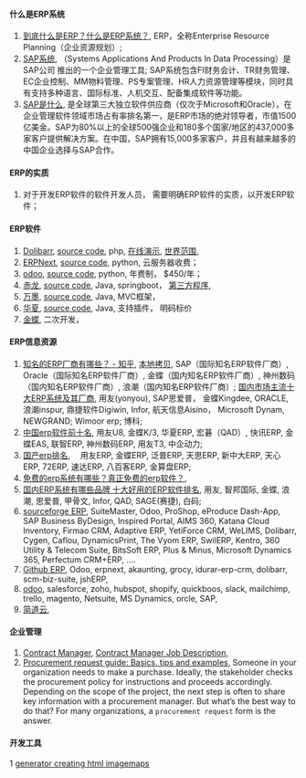 

#### 什么是ERP系统
1. [到底什么是ERP？什么是ERP系统？](https://zhuanlan.zhihu.com/p/679698010), ERP，全称Enterprise Resource Planning（企业资源规划）; 
2. [SAP系统](https://baike.sogou.com/v447039.htm), （Systems Applications And Products In Data Processing）是 SAP公司 推出的一个企业管理工具; SAP系统包含FI财务会计、TR财务管理、EC企业控制、MM物料管理、PS专案管理、HR人力资源管理等模块，同时具有支持多种语言、国际标准、人机交互、配备集成软件等功能。
3. [SAP是什么](https://zhuanlan.zhihu.com/p/491900588), 是全球第三大独立软件供应商（仅次于Microsoft和Oracle），在企业管理软件领域市场占有率排名第一，是ERP市场的绝对领导者，市值1500亿美金。SAP为80%以上的全球500强企业和180多个国家/地区的437,000多家客户提供解决方案。在中国，SAP拥有15,000多家客户，并且有越来越多的中国企业选择与SAP合作。


#### ERP的实质
1. 对于开发ERP软件的软件开发人员， 需要明确ERP软件的实质，以开发ERP软件； 


#### ERP软件
1. [Dolibarr](https://www.dolibarr.org/), [source code](https://github.com/Dolibarr/dolibarr), php, [在线演示](https://demo.dolibarr.org/public/demo/), [世界范围](https://www.dolibarr.org/partners.php), 
2. [ERPNext](https://erpnext.com/), [source code](https://github.com/frappe/erpnext), python, 云服务器收费； 
3. [odoo](https://www.odoo.com/), [source code](https://github.com/odoo/odoo), python, 年费制， $450/年； 
4. [赤龙](https://www.redragon-erp.com/), [source code](https://gitee.com/redragon/redragon-erp), Java, springboot， [第三方程序](https://apps.odoo.com/apps/modules), 
5. [万墨](https://www.wimoor.com/), [source code](https://github.com/wimoor-erp/), Java, MVC框架， 
6. [华夏](https://www.huaxiaerp.com/), [source code](https://github.com/jishenghua/jshERP), Java, 支持插件， 明码标价
7. [金蝶](https://www.kingdee.com/), 二次开发，  


#### ERP信息资源
1. [知名的ERP厂商有哪些？ - 知乎](https://www.zhihu.com/question/400168394), [本地拷贝](<知名的ERP厂商有哪些？ - 知乎.pdf>), SAP（国际知名ERP软件厂商）, Oracle（国际知名ERP软件厂商）, 金蝶（国内知名ERP软件厂商）, 神州数码（国内知名ERP软件厂商）, 浪潮（国内知名ERP软件厂商）; [国内市场主流十大ERP系统及其厂商](v2-3f662e8f73ee72c58705a5814b51af54_720w.webp), 用友(yonyou), SAP思爱普， 金蝶Kingdee, ORACLE, 浪潮inspur, 鼎捷软件Digiwin, Infor, 航天信息Aisino， Microsoft Dynam, NEWGRAND; Wimoor erp; 博科; 
2. [中国erp软件前十名](https://www.louishe.com/2023/06/21/doc-12956.html), 用友U8, 金蝶K/3, 华夏ERP, 宏碁（QAD）, 快讯ERP, 金蝶EAS, 联智ERP, 神州数码ERP, 用友T3, 中企动力;
3. [国产erp排名](https://zhuanlan.zhihu.com/p/413093825), 　用友ERP, 金蝶ERP, 泛普ERP, 天思ERP, 新中大ERP, 天心ERP, 72ERP, 速达ERP, 八百客ERP, 金算盘ERP;
4. [免费的erp系统有哪些？真正免费的erp软件？](https://www.zhihu.com/question/499502513), 
5. [国内ERP系统有哪些品牌 十大好用的ERP软件排名](https://www.bnocode.com/article/erpbk206.html), 用友, 智邦国际, 金蝶, 浪潮, 思爱普, 甲骨文, Infor, QAD, SAGE(赛捷), 白码; 
6. [sourceforge ERP](https://sourceforge.net/software/erp/china/), SuiteMaster, Odoo, ProShop, eProduce Dash-App, SAP Business ByDesign, Inspired Portal, AIMS 360, Katana Cloud Inventory, Firmao CRM, Adaptive ERP, YetiForce CRM, WeLIMS, Dolibarr, Cygen, Caflou, DynamicsPrint, The Vyom ERP, SwilERP, Kentro, 360 Utility & Telecom Suite, BitsSoft ERP, Plus & Minus, Microsoft Dynamics 365, Perfectum CRM+ERP, .... 
7. [Github ERP](https://github.com/topics/erp), Odoo, erpnext, akaunting, grocy, idurar-erp-crm, dolibarr, scm-biz-suite, jshERP, 
8. [odoo](<gant_graph.svg>), salesforce, zoho, hubspot, shopify, quickboos, slack, mailchimp, trello, magento, Netsuite, MS Dynamics, orcle, SAP,
9. [简道云](https://www.jiandaoyun.com/), 


#### 企业管理
1. [Contract Manager](https://www.contractscounsel.com/b/contract-manager), [Contract Manager Job Description](https://www.indeed.com/hire/job-description/contract-manager),
2. [Procurement request guide: Basics, tips and examples](https://www.responsive.io/blog/procurement-request/), Someone in your organization needs to make a purchase. Ideally, the stakeholder checks the procurement policy for instructions and proceeds accordingly. Depending on the scope of the project, the next step is often to share key information with a procurement manager. But what’s the best way to do that? For many organizations, a `procurement request` form is the answer.
   

#### 开发工具
1 [generator creating html imagemaps](https://www.image-map.net/)


